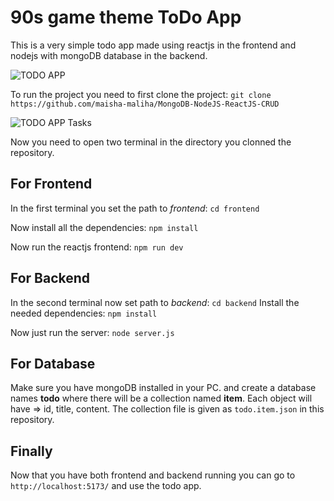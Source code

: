 # 90s game theme ToDo App
This is a very simple todo app made using reactjs in the frontend and nodejs with mongoDB database in the backend.

![TODO APP](https://github.com/maisha-maliha/MongoDB-NodeJS-ReactJS-CRUD/pic1.png)


To run the project you need to first clone the project:
`git clone https://github.com/maisha-maliha/MongoDB-NodeJS-ReactJS-CRUD`

![TODO APP Tasks](https://github.com/maisha-maliha/MongoDB-NodeJS-ReactJS-CRUD/pic2.png)

Now you need to open two terminal in the directory you clonned the repository.
## For Frontend
In the first terminal you set the path to _frontend_:
`cd frontend`

Now install all the dependencies:
`npm install`

Now run the reactjs frontend:
`npm run dev`

## For Backend
In the second terminal now set path to _backend_:
`cd backend`
Install the needed dependencies:
`npm install`

Now just run the server:
`node server.js`

## For Database
Make sure you have mongoDB installed in your PC. and create a database names **todo** where there will be a collection named **item**. Each object will have => id, title, content.
The collection file is given as `todo.item.json` in this repository.

## Finally

Now that you have both frontend and backend running you can go to `http://localhost:5173/` and use the todo app.